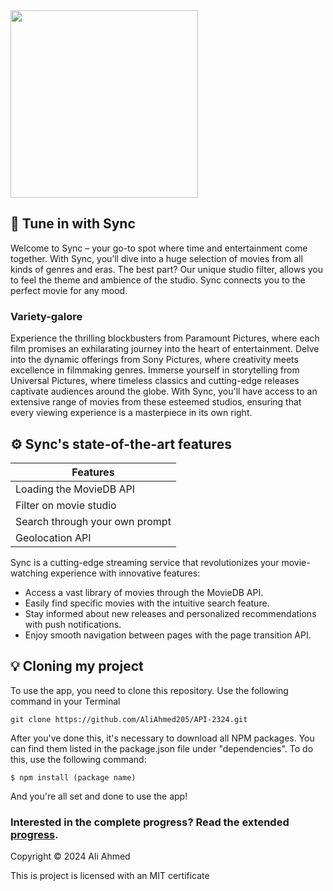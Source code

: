 <img id="#start" width="300" padding="0" src="https://github.com/AliAhmed205/API-2324/assets/118130116/4ed2ab20-6578-4367-923c-a714ba8d41ff">

## 🍿 Tune in with Sync

<p>Welcome to Sync – your go-to spot where time and entertainment come together. With Sync, you’ll dive into a huge selection of movies from all kinds of genres and eras. The best part? Our unique studio filter, allows you to feel the theme and ambience of the studio. Sync connects you to the perfect movie for any mood.</p>

### Variety-galore 

<p>Experience the thrilling blockbusters from Paramount Pictures, where each film promises an exhilarating journey into the heart of entertainment. Delve into the dynamic offerings from Sony Pictures, where creativity meets excellence in filmmaking genres. Immerse yourself in storytelling from Universal Pictures, where timeless classics and cutting-edge releases captivate audiences around the globe. With Sync, you'll have access to an extensive range of movies from these esteemed studios, ensuring that every viewing experience is a masterpiece in its own right.</p>

## ⚙️ Sync's state-of-the-art features 

| Features | 
| ----------- | 
| Loading the MovieDB API | 
| Filter on movie studio |
| Search through your own prompt |
| Geolocation API |

<p>Sync is a cutting-edge streaming service that revolutionizes your movie-watching experience with innovative features:</p>

<ul>
<li>Access a vast library of movies through the MovieDB API.</li>
<li>Easily find specific movies with the intuitive search feature.</li>
<li>Stay informed about new releases and personalized recommendations with push notifications.</li>
<li>Enjoy smooth navigation between pages with the page transition API.</li>
</ul>

## 💡 Cloning my project 
<p>To use the app, you need to clone this repository. Use the following command in your Terminal</p>

```
git clone https://github.com/AliAhmed205/API-2324.git
```

<p>After you've done this, it's necessary to download all NPM packages. You can find them listed in the package.json file under "dependencies". To do this, use the following command:</p>

```
$ npm install (package name) 
```

<p>And you're all set and done to use the app!</p>

### Interested in the complete progress? Read the extended <a href="https://github.com/AliAhmed205/API-2324/wiki">progress</a>.

<p>Copyright © 2024 Ali Ahmed</p>
<p>This is project is licensed with an MIT certificate</p>
